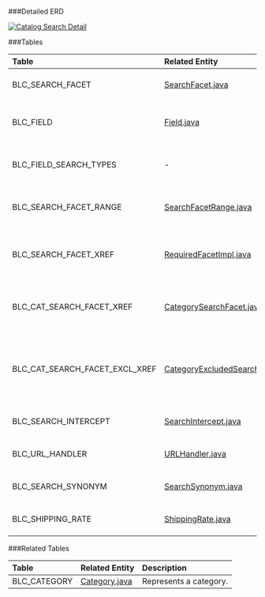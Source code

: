 

###Detailed ERD

[![Catalog Search Detail](dataModel/CatalogSearchDetailedERD.png)](_img/dataModel/CatalogSearchDetailedERD.png)

###Tables

| Table               | Related Entity    | Description                                         |
|:--------------------|:------------------|:----------------------------------------------------|
|BLC_SEARCH_FACET     | [SearchFacet.java](http://javadoc.broadleafcommerce.org/current/framework/org/broadleafcommerce/core/search/domain/SearchFacet.html)          | Represents a search facet.   |
|BLC_FIELD            | [Field.java](http://javadoc.broadleafcommerce.org/current/framework/org/broadleafcommerce/core/search/domain/Field.html)          | Represents a field of a search facet.  |
|BLC_FIELD_SEARCH_TYPES | -        | Designates if the field will be searchable.  |
|BLC_SEARCH_FACET_RANGE | [SearchFacetRange.java](http://javadoc.broadleafcommerce.org/current/framework/org/broadleafcommerce/core/search/domain/SearchFacetRange.html)        | Designates a range for a search facet.  |
|BLC_SEARCH_FACET_XREF | [RequiredFacetImpl.java](http://javadoc.broadleafcommerce.org/current/framework/org/broadleafcommerce/core/search/domain/RequiredFacetImpl.html)       | Cross references required search facets.  |
|BLC_CAT_SEARCH_FACET_XREF   | [CategorySearchFacet.java](http://javadoc.broadleafcommerce.org/current/framework/org/broadleafcommerce/core/search/domain/CategorySearchFacet.html)   | Cross references the search facet with categories. |
|BLC_CAT_SEARCH_FACET_EXCL_XREF| [CategoryExcludedSearchFacet.java](http://javadoc.broadleafcommerce.org/current/framework/org/broadleafcommerce/core/search/domain/CategoryExcludedSearchFacet.html) | Cross references the search facet with categories to be excluded. |
|BLC_SEARCH_INTERCEPT | [SearchIntercept.java](http://javadoc.broadleafcommerce.org/current/framework/org/broadleafcommerce/core/search/domain/SearchIntercept.html)        | Represents the search redirect.  |
|BLC_URL_HANDLER    | [URLHandler.java](http://javadoc.broadleafcommerce.org/current/contentmanagement-module/org/broadleafcommerce/cms/url/domain/URLHandler.html)        | Represents the URL handler.  |
|BLC_SEARCH_SYNONYM   | [SearchSynonym.java](http://javadoc.broadleafcommerce.org/current/framework/org/broadleafcommerce/core/search/domain/SearchSynonym.html)        | Represents search synonym.  |
|BLC_SHIPPING_RATE    | [ShippingRate.java](http://javadoc.broadleafcommerce.org/current/framework/org/broadleafcommerce/core/pricing/domain/ShippingRate.html)         | Represents a shipping rate.  |


###Related Tables

| Table               | Related Entity    | Description                                         |
|:--------------------|:------------------|:----------------------------------------------------|
|BLC_CATEGORY         | [Category.java](http://javadoc.broadleafcommerce.org/current/framework/org/broadleafcommerce/core/catalog/domain/Category.html)          | Represents a category.  |